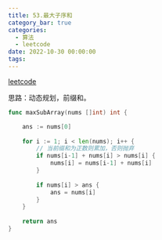 ```yaml
---
title: 53.最大子序和
category_bar: true
categories:
  - 算法
  - leetcode
date: 2022-10-30 00:00:00
tags:
---
```


[leetcode](https://leetcode.cn/problems/maximum-subarray/)

思路：动态规划，前缀和。
<!-- more -->
```go
func maxSubArray(nums []int) int {

	ans := nums[0]
	
	for i := 1; i < len(nums); i++ {
		// 当前缀和为正数则累加，否则抛弃
		if nums[i-1] + nums[i] > nums[i] {
			nums[i] = nums[i-1] + nums[i]
		}
	
		if nums[i] > ans {
			ans = nums[i]
		}
	}
	
	return ans
}
```


